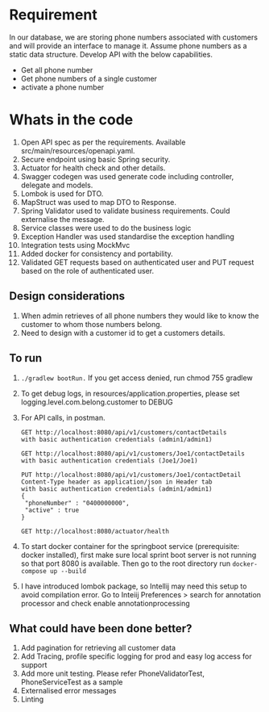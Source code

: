 # Requirement
In our database, we are storing phone numbers associated with customers and will provide an interface to manage it. Assume phone numbers as a static data structure. Develop API with the below capabilities.
- Get all phone number
- Get phone numbers of a single customer
- activate a phone number

# Whats in the code
1. Open API spec as per the requirements. Available src/main/resources/openapi.yaml.
2. Secure endpoint using basic Spring security.
3. Actuator for health check and other details.
4. Swagger codegen was used generate code including controller, delegate and models.
5. Lombok is used for DTO.
6. MapStruct was used to map DTO to Response.
7. Spring Validator used to validate business requirements. Could externalise the message.
8. Service classes were used to do the business logic
9. Exception Handler was used standardise the exception handling
10. Integration tests using MockMvc
11. Added docker for consistency and portability.
12. Validated GET requests based on authenticated user and PUT request based on the role of authenticated user.

## Design considerations

1. When admin retrieves of all phone numbers they would like to know the customer to whom those numbers belong.
2. Need to design with a customer id to get a customers details.

## To run

1. ```./gradlew bootRun.``` If you get access denied, run chmod 755 gradlew
2. To get debug logs, in resources/application.properties, please set logging.level.com.belong.customer to DEBUG
3. For API calls, in postman.
   ```  
   GET http://localhost:8080/api/v1/customers/contactDetails
   with basic authentication credentials (admin1/admin1)
   ```
   ```
   GET http://localhost:8080/api/v1/customers/Joe1/contactDetails
   with basic authentication credentials (Joe1/Joe1)
   ```
   ```
   PUT http://localhost:8080/api/v1/customers/Joe1/contactDetail
   Content-Type header as application/json in Header tab
   with basic authentication credentials (admin1/admin1)
   {
    "phoneNumber" : "0400000000",
    "active" : true
   }
   ```
   ```
   GET http://localhost:8080/actuator/health
   ```

4. To start docker container for the springboot service (prerequisite: docker installed), first make sure local sprint boot server is not running so that port 8080 is available. Then go to the root directory run
   ```docker-compose up --build```
5. I have introduced lombok package, so Intellij may need this setup to avoid compilation error.
   Go to Inteiij Preferences > search for annotation processor and check enable annotationprocessing


## What could have been done better?
1. Add pagination for retrieving all customer data
2. Add Tracing, profile specific logging for prod and easy log access for support
3. Add more unit testing. Please refer PhoneValidatorTest, PhoneServiceTest as a sample
4. Externalised error messages
5. Linting